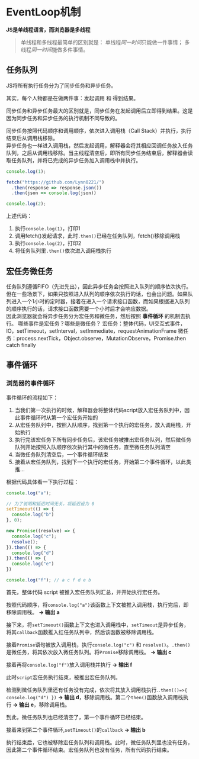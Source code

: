 # EventLoop机制

**JS是单线程语言，而浏览器是多线程**
> 单线程和多线程最简单的区别就是：
> 单线程*同一时间*只能做一件事情；
> 多线程*同一时间*能做多件事情。

## 任务队列
JS将所有执行任务分为了同步任务和异步任务。   

其实，每个人物都是在做两件事：发起调用 和 得到结果。

同步任务和异步任务最大的区别就是，同步任务在发起调用后立即得到结果。这是因为同步任务和异步任务的执行机制不同导致的。

同步任务按照代码顺序和调用顺序，依次进入调用栈（Call Stack）并执行，执行结束后从调用栈移除。  
异步任务也一样进入调用栈，然后发起调用，解释器会将其相应回调任务放入任务队列，之后从调用栈移除。当主线程清空后，即所有同步任务结束后，解释器会读取任务队列，并将已完成的异步任务加入调用栈中并执行。

```js
console.log(1);

fetch("https://github.com/Lynn0221/")
  .then(response => response.json())
  .then(json => console.log(json))

console.log(2);
```
上述代码：  
1. 执行`console.log(1)`，打印1
2. 调用fetch()发起请求，此时`.then()`已经在任务队列，fetch()移除调用栈
3. 执行`console.log(2)`，打印2
4. 将任务队列里`.then()`依次进入调用栈执行

## 宏任务微任务
任务队列遵循FIFO（先进先出），因此异步任务会按照进入队列的顺序依次执行。  
但在一些场景下，如果只按照进入队列的顺序依次执行的话，也会出问题。如果队列进入一个1小时的定时器，接着在进入一个请求接口函数，而如果根据进入队列的顺序执行的话，请求接口函数需要一个小时后才会响应数据。  
因此浏览器就会将异步任务分为宏任务和微任务，然后按照 **事件循环** 的机制去执行。
哪些事件是宏任务？哪些是微任务？
宏任务：整体代码，UI交互式事件，IO，setTimeout，setInterval，setImmediate，requestAnimationFrame
微任务：process.nextTick，Object.observe，MutationObserve，Promise.then catch finally

## 事件循环

### 浏览器的事件循环

事件循环的流程如下：
1. 当我们第一次执行的时候，解释器会将整体代码script放入宏任务队列中，因此事件循环时从第一个宏任务开始的
2. 从宏任务队列中，按照入队顺序，找到第一个执行的宏任务，放入调用栈，开始执行
3. 执行完该宏任务下所有同步任务后，该宏任务被推出宏任务队列，然后微任务队列开始按照入队顺序依次执行其中的微任务，直至微任务队列清空
4. 当微任务队列清空后，一个事件循环结束
5. 接着从宏任务队列，找到下一个执行的宏任务，开始第二个事件循环，以此类推...

根据代码具体看一下执行过程：
```js
console.log("a");

// 为了说明和延迟时间无关，将延迟设为 0
setTimeout(() => {
  console.log("b")
}, 0);

new Promise((resolve) => {
  console.log("c");
  resolve();
}).then(() => {
  console.log("d")
}).then(() => {
  console.log("e")
})

console.log("f"); // a c f d e b
```
首先，整体代码 script 被推入宏任务队列汇总，并开始执行宏任务。

按照代码顺序，将`console.log("a")`该函数上下文被推入调用栈，执行完后，即移除调用栈。
**-> 输出 a**

接下来，将`setTimeout()`函数上下文也进入调用栈中，`setTimeout`是异步任务，将其`callback`函数推入红任务队列中，然后该函数被移除调用栈。

接着`Promise`语句被放入调用栈，执行`console.log("c")` 和 `resolve()`。`.then()`是微任务，将其依次放入微任务队列。将`Promise`移除调用栈。
**-> 输出 c**

接着再将`console.log("f")`放入调用栈并执行
**-> 输出 f**

此时`script`宏任务执行结束，被推出宏任务队列。

检测到微任务队列里还有任务没有完成，依次将其放入调用栈执行.`.then(()=>{ console.log("d") })` **-> 输出 d**，移除调用栈。第二个`then()`函数放入调用栈执行 **-> 输出 e**，移除调用栈。

到此，微任务队列也已经清空了，第一个事件循环已经结束。

接着来到第二个事件循环,`setTimeout()`的`callback`
**-> 输出 b**

执行结束后，它也被移除宏任务队列和调用栈。此时，微任务队列里也没有任务，因此第二个事件循环结束。宏任务队列也没有任务，所有代码执行结束。
